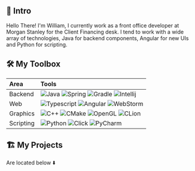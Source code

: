 
## :wave: Intro 

Hello There! I'm William, I currently work as a front office developer at Morgan Stanley for the Client Financing desk. I tend to work with a wide array of technologies, Java for backend components, Angular for new UIs and Python for scripting.

## 🛠️ My Toolbox

| Area     | Tools |
|:---------|:------|
| Backend  | ![Java](https://img.shields.io/badge/Java-1b1f25?style=for-the-badge&logo=java&logoColor=white) ![Spring](https://img.shields.io/badge/Spring-1b1f25?style=for-the-badge&logo=spring&logoColor=white) ![Gradle](https://img.shields.io/badge/gradle-1b1f25?style=for-the-badge&logo=gradle&logoColor=white) ![Intellij](https://img.shields.io/badge/IntelliJ-1b1f25.svg?style=for-the-badge&logo=intellij-idea&logoColor=white)  |
| Web      | ![Typescript](https://img.shields.io/badge/TypeScript-1b1f25?style=for-the-badge&logo=typescript&logoColor=white) ![Angular](https://img.shields.io/badge/Angular-1b1f25?style=for-the-badge&logo=angular&logoColor=white) ![WebStorm](https://img.shields.io/badge/WebStorm-1b1f25?style=for-the-badge&logo=WebStorm&logoColor=white) |
| Graphics | ![C++](https://img.shields.io/badge/C%2B%2B-1b1f25?style=for-the-badge&logo=c%2B%2B&logoColor=white) ![CMake](https://img.shields.io/badge/CMake-1b1f25?style=for-the-badge&logo=cmake&logoColor=white) ![OpenGL](https://img.shields.io/badge/OpenGL-1b1f25?style=for-the-badge&logo=opengl&logoColor=white) ![CLion](https://img.shields.io/badge/CLion-1b1f25?style=for-the-badge&logo=clion&logoColor=white) |
| Scripting  | ![Python](https://img.shields.io/badge/Python-1b1f25?style=for-the-badge&logo=python&logoColor=white) ![Click](https://img.shields.io/badge/Click-1b1f25?style=for-the-badge&logo=windows%20terminal&logoColor=white) ![PyCharm](https://img.shields.io/badge/PyCharm-1b1f25.svg?&style=for-the-badge&logo=PyCharm&logoColor=white) |

## 🏗️ My Projects

Are located below ⬇️
